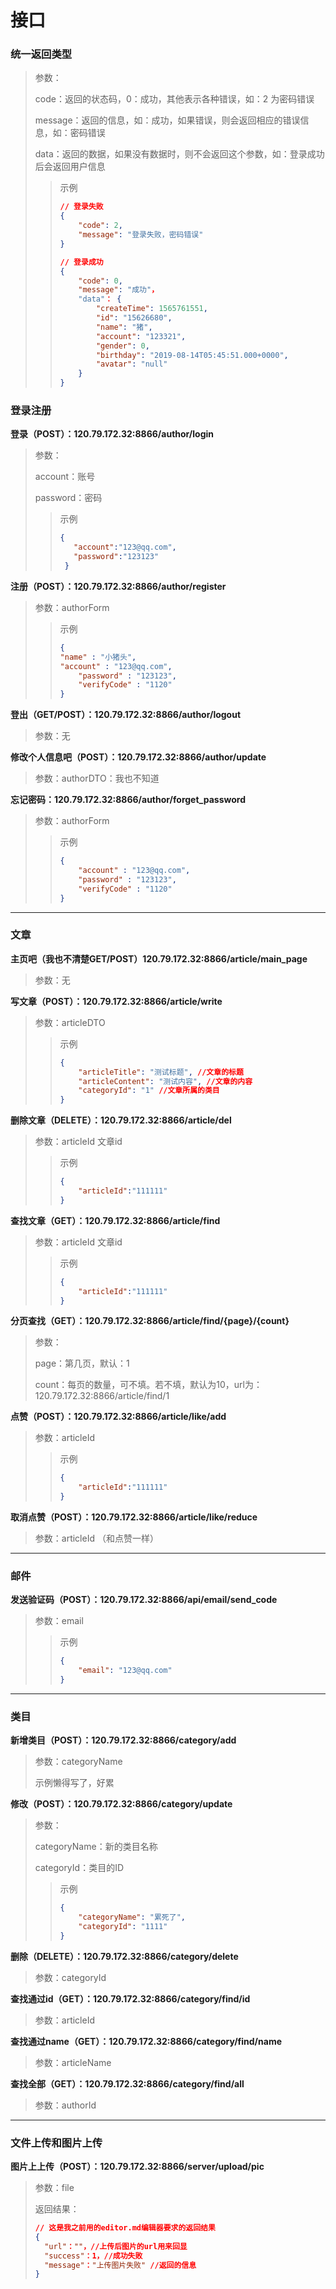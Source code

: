 # 接口



### 统一返回类型

> 参数：
>
> code：返回的状态码，0：成功，其他表示各种错误，如：2 为密码错误
>
> message：返回的信息，如：成功，如果错误，则会返回相应的错误信息，如：密码错误
>
> data：返回的数据，如果没有数据时，则不会返回这个参数，如：登录成功后会返回用户信息
>
> > 示例
> >
> > ```json
> > // 登录失败
> > {
> > 	"code": 2,
> > 	"message": "登录失败，密码错误"
> > }
> > ```
> >
> > ```json
> > // 登录成功
> > {
> > 	"code": 0,
> > 	"message": "成功"，
> > 	"data"： {
> > 		"createTime": 1565761551,
> >         "id": "15626680",
> >         "name": "猪",
> >         "account": "123321",
> >         "gender": 0,
> >         "birthday": "2019-08-14T05:45:51.000+0000",
> >         "avatar": "null"
> >     }
> > }
> > ```



### 登录注册



**登录（POST）：120.79.172.32:8866/author/login**

> 参数：
>
> account：账号
>
> password：密码
>
> > 示例
> >
>  > ```json
>  > {
>  > 	"account":"123@qq.com",
>  > 	"password":"123123"
> >  }
> >  ```



__注册（POST）：120.79.172.32:8866/author/register__

> 参数：authorForm
>
> > 示例
> >
> >```json
> >{
> >	"name" : "小猪头",
> >	"account" : "123@qq.com",
> > 	"password" : "123123",
> > 	"verifyCode" : "1120"
> >}
> > ```



__登出（GET/POST）：120.79.172.32:8866/author/logout__
>
>  参数：无



__修改个人信息吧（POST）：120.79.172.32:8866/author/update__
>
>  参数：authorDTO：我也不知道



__忘记密码：120.79.172.32:8866/author/forget_password__
>
>  参数：authorForm
> 
> > 示例
> >
> > ```json
> > {
> > 	"account" : "123@qq.com",
> > 	"password" : "123123",
> > 	"verifyCode" : "1120"
> > }
> > ```



---



### 文章



__主页吧（我也不清楚GET/POST）120.79.172.32:8866/article/main_page__

> 参数：无



__写文章（POST）：120.79.172.32:8866/article/write__

> 参数：articleDTO
>
> > 示例
> >
> > ```json
> >{
> > 	"articleTitle": "测试标题", //文章的标题
> > 	"articleContent": "测试内容", //文章的内容
> > 	"categoryId": "1" //文章所属的类目
> > }
> > ```



__删除文章（DELETE）：120.79.172.32:8866/article/del__

> 参数：articleId 文章id
>
> > 示例
> >
> > ```json
> >{
> > 	"articleId":"111111"
> > }
> > ```



__查找文章（GET）：120.79.172.32:8866/article/find__

> 参数：articleId 文章id
>
> > 示例
> >
> > ```json
> >{
> > 	"articleId":"111111"
> > }
> > ```



__分页查找（GET）：120.79.172.32:8866/article/find/{page}/{count}__

>参数：
>
>page：第几页，默认：1
>
>count：每页的数量，可不填。若不填，默认为10，url为：120.79.172.32:8866/article/find/1



__点赞（POST）：120.79.172.32:8866/article/like/add__

> 参数：articleId
>
> > 示例
> >
> > ```json
> > {
> > 	"articleId":"111111"
> > }
> > ```



__取消点赞（POST）：120.79.172.32:8866/article/like/reduce__

> 参数：articleId （和点赞一样）



---



### 邮件



__发送验证码（POST）：120.79.172.32:8866/api/email/send_code__

> 参数：email
>
> > 示例
> >
> > ```json
> > {
> > 	"email": "123@qq.com"
> > }
> > ```



---



### 类目



__新增类目（POST）：120.79.172.32:8866/category/add__

> 参数：categoryName
>
> 示例懒得写了，好累



__修改（POST）：120.79.172.32:8866/category/update__

> 参数：
>
> categoryName：新的类目名称
>
> categoryId：类目的ID
>
> > 示例
> >
> > ```json
> > {
> > 	"categoryName": "累死了",
> > 	"categoryId": "1111"
> > }
> > ```



__删除（DELETE）：120.79.172.32:8866/category/delete__

> 参数：categoryId



__查找通过id（GET）：120.79.172.32:8866/category/find/id__

> 参数：articleId



__查找通过name（GET）：120.79.172.32:8866/category/find/name__

> 参数：articleName



__查找全部（GET）：120.79.172.32:8866/category/find/all__

>参数：authorId



---



### 文件上传和图片上传



__图片上上传（POST）：120.79.172.32:8866/server/upload/pic__

> 参数：file
>
> 返回结果：
>
> ```json
> // 这是我之前用的editor.md编辑器要求的返回结果
> {
> 	"url"：""，//上传后图片的url用来回显
> 	"success"：1，//成功失败
> 	"message"："上传图片失败" //返回的信息
> }
> ```